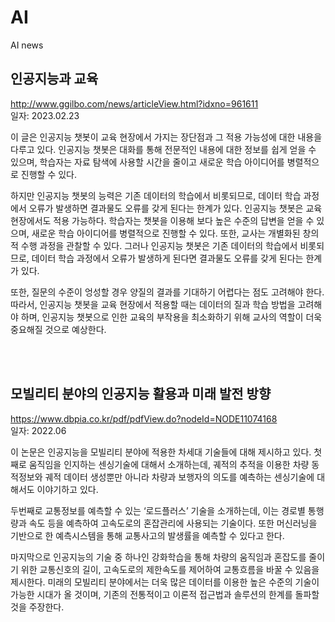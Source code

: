 # AI
AI news

## 인공지능과 교육
http://www.ggilbo.com/news/articleView.html?idxno=961611 <br>
일자: 2023.02.23

이 글은 인공지능 챗봇이 교육 현장에서 가지는 장단점과 그 적용 가능성에 대한 내용을 다루고 있다. 
인공지능 챗봇은 대화를 통해 전문적인 내용에 대한 정보를 쉽게 얻을 수 있으며, 
학습자는 자료 탐색에 사용할 시간을 줄이고 새로운 학습 아이디어를 병렬적으로 진행할 수 있다. 

하지만 인공지능 챗봇의 능력은 기존 데이터의 학습에서 비롯되므로, 데이터 학습 과정에서 오류가 발생하면 결과물도 오류를 갖게 된다는 한계가 있다.
인공지능 챗봇은 교육 현장에서도 적용 가능하다. 학습자는 챗봇을 이용해 보다 높은 수준의 답변을 얻을 수 있으며, 새로운 학습 아이디어를 병렬적으로 진행할 수 있다. 
또한, 교사는 개별화된 창의적 수행 과정을 관찰할 수 있다. 그러나 인공지능 챗봇은 기존 데이터의 학습에서 비롯되므로, 데이터 학습 과정에서 오류가 발생하게 된다면 결과물도 오류를 갖게 된다는 한계가 있다. 

또한, 질문의 수준이 엉성할 경우 양질의 결과를 기대하기 어렵다는 점도 고려해야 한다. 
따라서, 인공지능 챗봇을 교육 현장에서 적용할 때는 데이터의 질과 학습 방법을 고려해야 하며, 인공지능 챗봇으로 인한 교육의 부작용을 최소화하기 위해 교사의 역할이 더욱 중요해질 것으로 예상한다. 

<br><br>

## 모빌리티 분야의 인공지능 활용과 미래 발전 방향
https://www.dbpia.co.kr/pdf/pdfView.do?nodeId=NODE11074168 <br>
일자: 2022.06

이 논문은 인공지능을 모빌리티 분야에 적용한 차세대 기술들에 대해 제시하고 있다. 첫째로 움직임을 인지하는 센싱기술에 대해서 소개하는데, 
궤적의 추적을 이용한 차량 동적정보와 궤적 데이터 생성뿐만 아니라 차량과 보행자의 의도를 예측하는 센싱기술에 대해서도 이야기하고 있다. 

두번째로 교통정보를 예측할 수 있는 ‘로드플러스’ 기술을 소개하는데, 이는 경로별 통행량과 속도 등을 예측하여 고속도로의 혼잡관리에 사용되는 기술이다. 
또한 머신러닝을 기반으로 한 예측시스템을 통해 교통사고의 발생률을 예측할 수 있다고 한다. 

마지막으로 인공지능의 기술 중 하나인 강화학습을 통해 차량의 움직임과 혼잡도를 줄이기 위한 교통신호의 길이, 고속도로의 제한속도를 제어하여 교통흐름을 바꿀 수 있음을 제시한다. 
미래의 모빌리티 분야에서는 더욱 많은 데이터를 이용한 높은 수준의 기술이 가능한 시대가 올 것이며, 기존의 전통적이고 이론적 접근법과 솔루션의 한계를 돌파할 것을 주장한다.
